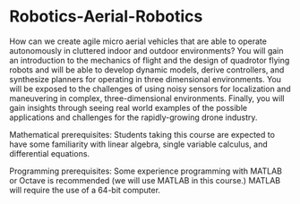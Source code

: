 # Robotics-Aerial-Robotics
How can we create agile micro aerial vehicles that are able to operate autonomously in cluttered indoor and outdoor environments?  You will gain an introduction to the mechanics of flight and the design of quadrotor flying robots and will be able to develop dynamic models, derive controllers, and synthesize planners for operating in three dimensional environments.  You will be exposed to the challenges of using noisy sensors for localization and maneuvering in complex, three-dimensional environments.  Finally, you will gain insights through seeing real world examples of the possible applications and challenges for the rapidly-growing drone industry.

Mathematical prerequisites: Students taking this course are expected to have some familiarity with linear algebra, single variable calculus, and differential equations.

Programming prerequisites: Some experience programming with MATLAB or Octave is recommended (we will use MATLAB in this course.) MATLAB will require the use of a 64-bit computer.


